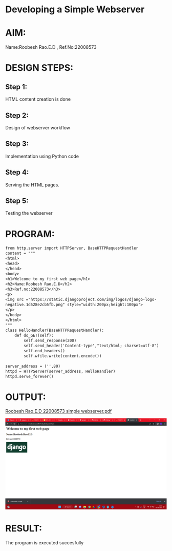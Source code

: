 # Developing a Simple Webserver

# AIM:

Name:Roobesh Rao.E.D , Ref.No:22008573

# DESIGN STEPS:

## Step 1:

HTML content creation is done

## Step 2:

Design of webserver workflow

## Step 3:

Implementation using Python code

## Step 4:

Serving the HTML pages.

## Step 5:

Testing the webserver

# PROGRAM:
```
from http.server import HTTPServer, BaseHTTPRequestHandler
content = """
<html>
<head>
</head>
<body>
<h1>Welcome to my first web page</h1>
<h2>Name:Roobesh Rao.E.D</h2>
<h3>Ref.no:22008573</h3>
<p>
<img src ="https://static.djangoproject.com/img/logos/django-logo-negative.1d528e2cb5fb.png" style="width:200px;height:100px">
</p>
</body>
</html>
"""
class HelloHandler(BaseHTTPRequestHandler):
    def do_GET(self):
        self.send_response(200)
        self.send_header('Content-type',"text/html; charset=utf-8")
        self.end_headers()
        self.wfile.write(content.encode())

server_address = ('',80)
httpd = HTTPServer(server_address, HelloHandler)
httpd.serve_forever()
```

# OUTPUT:

[Roobesh Rao.E.D 22008573 simple webserver.pdf](https://github.com/RoobeshRaoED/Web_server/files/10330103/Roobesh.Rao.E.D.22008573.simple.webserver.pdf)

![r](Roobesh%20Rao.E.D%2022008573%20simplewebserver.png)


# RESULT:

The program is executed succesfully

